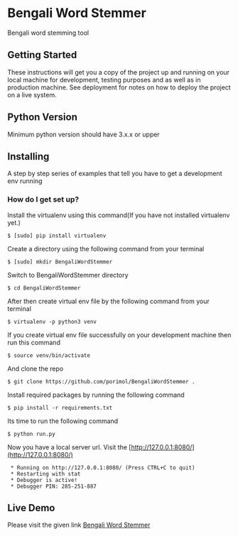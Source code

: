 # Bengali Word Stemmer
Bengali word stemming tool


## Getting Started

These instructions will get you a copy of the project up and running on your local machine for development, testing purposes and as well as in production machine. See deployment for notes on how to deploy the project on a live system.


## Python Version
Minimum python version should have 3.x.x or upper

## Installing

A step by step series of examples that tell you have to get a development env running


### How do I get set up? ###

Install the virtualenv using this command(If you have not installed virtualenv yet.)

```ssh
$ [sudo] pip install virtualenv
```


Create a directory using the following command from your terminal

```ssh
$ [sudo] mkdir BengaliWordStemmer
```


Switch to BengaliWordStemmer directory

```ssh
$ cd BengaliWordStemmer
```


After then create virtual env file by the following command from your terminal

```ssh
$ virtualenv -p python3 venv
```


If you create virtual env file successfully on your development machine then run this command

```ssh
$ source venv/bin/activate
```

And clone the repo

```ssh
$ git clone https://github.com/porimol/BengaliWordStemmer .
```

Install required packages by running the following command
```ssh
$ pip install -r requirements.txt
```

Its time to run the following command
```ssh
$ python run.py
```

Now you have a local server url. Visit the [http://127.0.0.1:8080/](http://127.0.0.1:8080/)
```ssh
 * Running on http://127.0.0.1:8080/ (Press CTRL+C to quit)
 * Restarting with stat
 * Debugger is active!
 * Debugger PIN: 285-251-887
 ```


## Live Demo
Please visit the given link
[Bengali Word Stemmer](https://bengaliwordstemmer.herokuapp.com/)